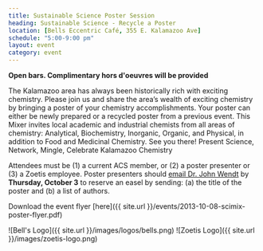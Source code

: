 ```yaml
---
title: Sustainable Science Poster Session
heading: Sustainable Science - Recycle a Poster
location: [Bells Eccentric Café, 355 E. Kalamazoo Ave]
schedule: "5:00-9:00 pm"
layout: event
category: event
---
```


**Open bars. Complimentary hors d'oeuvres will be provided**

The Kalamazoo area has always been historically rich with exciting
chemistry. Please join us and share the area’s wealth of exciting
chemistry by bringing a poster of your chemistry accomplishments. Your
poster can either be newly prepared or a recycled poster from a
previous event. This Mixer invites local academic and industrial
chemists from all areas of chemistry: Analytical, Biochemistry,
Inorganic, Organic, and Physical, in addition to Food and Medicinal
Chemistry. See you there!  Present Science, Network, Mingle, Celebrate
Kalamazoo Chemistry

Attendees must be (1) a current ACS member, or (2) a poster presenter
or (3) a Zoetis employee. Poster presenters should [email Dr. John
Wendt](mailto:john.a.wendt@zoetis.com "john.a.wnedt@zoetis.com") by **Thursday, October 3** to reserve
an easel by sending: (a) the title of the poster and (b) a list of
authors.

Download the event flyer [here]({{ site.url }}/events/2013-10-08-scimix-poster-flyer.pdf)

![Bell's Logo]({{ site.url }}/images/logos/bells.png)
![Zoetis Logo]({{ site.url }}/images/zoetis-logo.png)